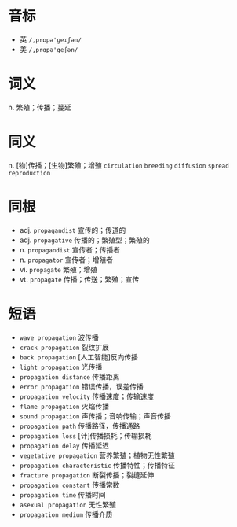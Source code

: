 # 音标

- 英 `/,prɒpə'ɡeɪʃən/`
- 美 `/,prɑpə'geʃən/`

# 词义

n. 繁殖；传播；蔓延


# 同义

n. [物]传播；[生物]繁殖；增殖
`circulation` `breeding` `diffusion` `spread` `reproduction`

# 同根

- adj. `propagandist` 宣传的；传道的
- adj. `propagative` 传播的；繁殖型；繁殖的
- n. `propagandist` 宣传者；传播者
- n. `propagator` 宣传者；增殖者
- vi. `propagate` 繁殖；增殖
- vt. `propagate` 传播；传送；繁殖；宣传

# 短语

- `wave propagation` 波传播
- `crack propagation` 裂纹扩展
- `back propagation` [人工智能]反向传播
- `light propagation` 光传播
- `propagation distance` 传播距离
- `error propagation` 错误传播，误差传播
- `propagation velocity` 传播速度；传输速度
- `flame propagation` 火焰传播
- `sound propagation` 声传播；音响传输；声音传播
- `propagation path` 传播路径，传播通路
- `propagation loss` [计]传播损耗；传输损耗
- `propagation delay` 传播延迟
- `vegetative propagation` 营养繁殖；植物无性繁殖
- `propagation characteristic` 传播特性；传播特征
- `fracture propagation` 断裂传播；裂缝延伸
- `propagation constant` 传播常数
- `propagation time` 传播时间
- `asexual propagation` 无性繁殖
- `propagation medium` 传播介质

